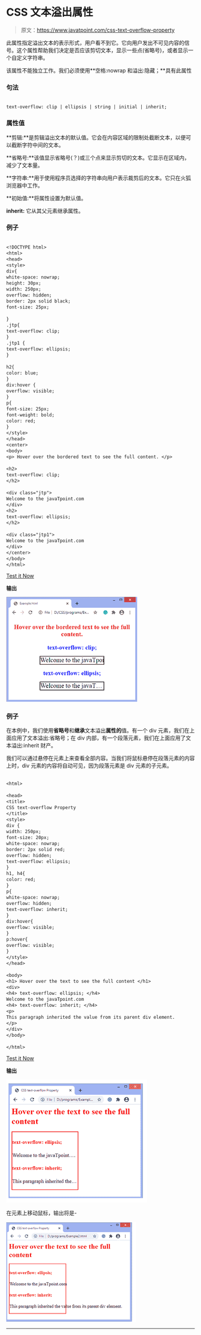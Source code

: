 # CSS 文本溢出属性

> 原文：<https://www.javatpoint.com/css-text-overflow-property>

此属性指定溢出文本的表示形式，用户看不到它。它向用户发出不可见内容的信号。这个属性帮助我们决定是否应该剪切文本，显示一些点(省略号)，或者显示一个自定义字符串。

该属性不能独立工作。我们必须使用**空格:nowrap 和溢出:隐藏；**具有此属性

### 句法

```

text-overflow: clip | ellipsis | string | initial | inherit;  

```

### 属性值

**剪辑:**是剪辑溢出文本的默认值。它会在内容区域的限制处截断文本，以便可以截断字符中间的文本。

**省略号:**该值显示省略号(？)或三个点来显示剪切的文本。它显示在区域内，减少了文本量。

**字符串:**用于使用程序员选择的字符串向用户表示裁剪后的文本。它只在火狐浏览器中工作。

**初始值:**将属性设置为默认值。

**inherit:** 它从其父元素继承属性。

### 例子

```

<!DOCTYPE html>
<html>
<head>
<style>
div{
white-space: nowrap;
height: 30px;
width: 250px;
overflow: hidden;
border: 2px solid black;
font-size: 25px;

}
.jtp{
text-overflow: clip;
}
.jtp1 {
text-overflow: ellipsis;
}

h2{
color: blue;
}
div:hover {
overflow: visible;
}
p{
font-size: 25px;
font-weight: bold;
color: red;
}
</style>
</head>
<center>
<body>
<p> Hover over the bordered text to see the full content. </p>

<h2>
text-overflow: clip;
</h2>

<div class="jtp">
Welcome to the javaTpoint.com
</div>
<h2>
text-overflow: ellipsis;
</h2>

<div class="jtp1">
Welcome to the javaTpoint.com
</div>
</center>
</body>
</html>

```

[Test it Now](https://www.javatpoint.com/oprweb/test.jsp?filename=css-text-overflow-property1)

**输出**

![CSS text-overflow property](img/2f977e666ac09a82f9bd0c5a4b173592.png)

### 例子

在本例中，我们使用**省略号**和**继承**文本溢出**属性的**值。有一个 div 元素，我们在上面应用了文本溢出:省略号；在 div 内部，有一个段落元素，我们在上面应用了文本溢出:inherit 财产。

我们可以通过悬停在元素上来查看全部内容。当我们将鼠标悬停在段落元素的内容上时，div 元素的内容将自动可见，因为段落元素是 div 元素的子元素。

```

<html>

<head>
<title>
CSS text-overflow Property
</title>
<style>
div {
width: 250px;
font-size: 20px;
white-space: nowrap;
border: 2px solid red;
overflow: hidden;
text-overflow: ellipsis;
}
h1, h4{
color: red;
}
p{
white-space: nowrap;
overflow: hidden;
text-overflow: inherit;
}
div:hover{
overflow: visible;
}
p:hover{
overflow: visible;
}
</style>
</head>

<body>
<h1> Hover over the text to see the full content </h1>
<div>
<h4> text-overflow: ellipsis; </h4>
Welcome to the javaTpoint.com
<h4> text-overflow: inherit; </h4>
<p>
This paragraph inherited the value from its parent div element.
</p>
</div>
</body>

</html>

```

[Test it Now](https://www.javatpoint.com/oprweb/test.jsp?filename=css-text-overflow-property2)

**输出**

![CSS text-overflow property](img/76d694ea8aad8a7038188663457c0a63.png)

在元素上移动鼠标，输出将是-

![CSS text-overflow property](img/619c1729bd44a81bd61743d29c2e7f38.png)

* * *